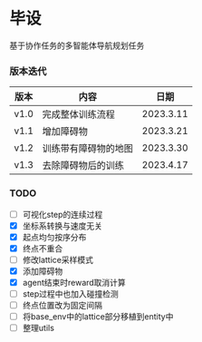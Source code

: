# 毕设

基于协作任务的多智能体导航规划任务

### 版本迭代

| 版本   | 内容       | 日期        |
|------|----------|-----------|
| v1.0 | 完成整体训练流程 | 2023.3.11 |
| v1.1 | 增加障碍物    | 2023.3.21 |
| v1.2 | 训练带有障碍物的地图    | 2023.3.30 |
| v1.3 | 去除障碍物后的训练   | 2023.4.17  |



### TODO

- [ ] 可视化step的连续过程
- [x] 坐标系转换与速度无关
- [x] 起点均匀按序分布
- [x] 终点不重合
- [ ] 修改lattice采样模式
- [x] 添加障碍物
- [x] agent结束时reward取消计算
- [ ] step过程中也加入碰撞检测
- [ ] 终点位置改为固定间隔
- [ ] 将base_env中的lattice部分移植到entity中
- [ ] 整理utils